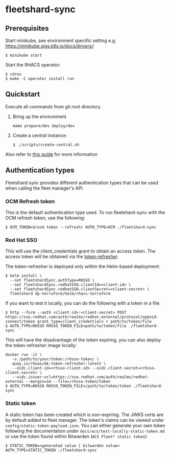 # fleetshard-sync

## Prerequisites

Start minikube, see environment specific setting e.g.  https://minikube.sigs.k8s.io/docs/drivers/:
```
$ minikube start
```

Start the RHACS operator:
```
$ cdrox
$ make -C operator install run
```

## Quickstart

Execute all commands from git root directory.

1. Bring up the environment
   ```shell
   make prepare/dev deploy/dev
   ```
1. Create a central instance:
    ```
    $ ./scripts/create-central.sh
    ```

Also refer to [this guide](../docs/development/setup-test-environment.md) for more information

## Authentication types

Fleetshard sync provides different authentication types that can be used when calling the fleet manager's API.

### OCM Refresh token

This is the default authentication type used.
To run fleetshard-sync with the OCM refresh token, use the following:
```
$ OCM_TOKEN=$(ocm token --refresh) AUTH_TYPE=OCM ./fleetshard-sync
```

### Red Hat SSO

This will use the client_credentials grant to obtain an access token.
The access token will be obtained via the [token-refresher](https://gitlab.cee.redhat.com/mk-ci-cd/mk-token-refresher).

The token-refresher is deployed only within the Helm-based deployment:
```
$ helm install \
  --set fleetshardSync.authType=RHSSO \
  --set fleetshardSync.redhatSSO.clientId=<client-id> \
  --set fleetshardSync.redhatSSO.clientSecret=<client-secret> \
  fleetshard dp-terraform/helm/rhacs-terraform
```

If you want to test it locally, you can do the following with a token in a file:
```
$ http --form --auth <client-id>:<client-secret> POST https://sso.redhat.com/auth/realms/redhat-external/protocol/openid-connect/token grant_type=client_credentials > path/to/token/file
$ AUTH_TYPE=RHSSO RHSSO_TOKEN_FILE=path/to/token/file ./fleetshard-sync
```

This will have the disadvantage of the token expiring, you can also deploy the token-refresher image locally:
```
docker run -it \
   -v /path/to/your/token:/rhsso-token/ \
   quay.io/rhoas/mk-token-refresher:latest \
   --oidc.client-id=<rhsso-client-id> --oidc.client-secret=<rhsso-client-secret> \
   --oidc.issuer-url=https://sso.redhat.com/auth/realms/redhat-external --margin=1m --file=/rhsso-token/token  
$ AUTH_TYPE=RHSSO RHSSO_TOKEN_FILE=/path/to/token/token ./fleetshard-sync
```

### Static token

A static token has been created which is non-expiring. The JWKS certs are by default added to fleet manager.
The token's claims can be viewed under `config/static-token-payload.json`.
You can either generate your own token following the documentation under `docs/acs/test-locally-static-token.md` or
use the token found within Bitwarden (`ACS Fleet* static token`):
```
$ STATIC_TOKEN=<generated value | bitwarden value> AUTH_TYPE=STATIC_TOKEN ./fleetshard-sync
```
